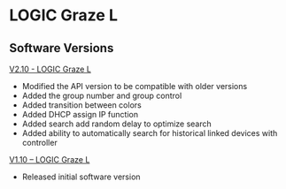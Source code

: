 # LOGIC Graze L

## Software Versions

[V2.10 - LOGIC Graze L](https://github.com/CHAUVET-ILUMINARC/LOGICGZL/blob/2815852fde32da0e94848e0c250055b4fe232793/firmware/V2.10_240826.zip)
- Modified the API version to be compatible with older versions
- Added the group number and group control
- Added transition between colors
- Added DHCP assign IP function
- Added search add random delay to optimize search
- Added ability to automatically search for historical linked devices with controller
 
[V1.10 – LOGIC Graze L](https://github.com/CHAUVET-ILUMINARC/LOGICGZL/blob/2815852fde32da0e94848e0c250055b4fe232793/firmware/V1.10_230113.zip)
- Released initial software version
